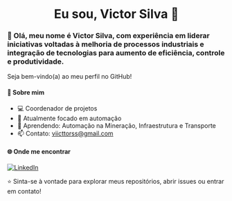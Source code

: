 <h1 align="center">Eu sou, Victor Silva 👋</h1>

### 👋 Olá, meu nome é Victor Silva, com experiência em liderar iniciativas voltadas à melhoria de processos industriais e integração de tecnologias para aumento de eficiência, controle e produtividade.

Seja bem-vindo(a) ao meu perfil no GitHub! 

#### 🚀 Sobre mim

- 💻 Coordenador de projetos
- 🎯 Atualmente focado em automação 
- 🌱 Aprendendo: Automação na Mineração, Infraestrutura e Transporte
- 📫 Contato: viicttorss@gmail.com



#### 🌐 Onde me encontrar

[![LinkedIn](https://img.shields.io/badge/LinkedIn-0077B5?style=flat&logo=linkedin&logoColor=white)](https://www.linkedin.com/in/viictorss)

⭐️ Sinta-se à vontade para explorar meus repositórios, abrir issues ou entrar em contato!
